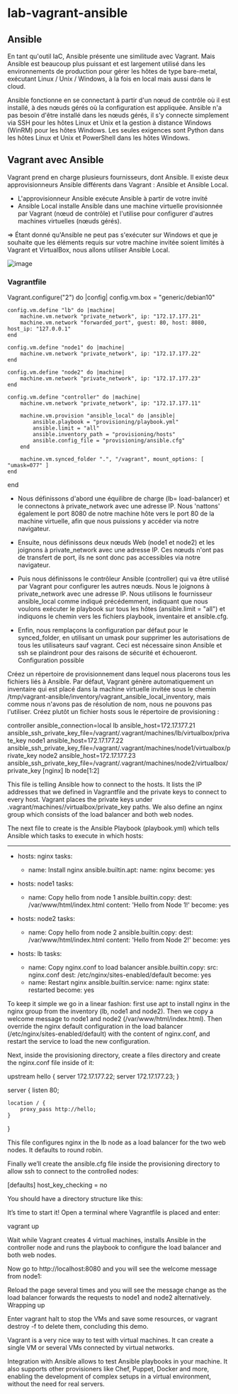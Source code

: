 # lab-vagrant-ansible

## Ansible

En tant qu'outil IaC, Ansible présente une similitude avec Vagrant. Mais Ansible est beaucoup plus puissant et est largement utilisé dans les environnements de production pour gérer les hôtes de type bare-metal, exécutant Linux / Unix / Windows, à la fois en local mais aussi dans le cloud.

Ansible fonctionne en se connectant à partir d'un nœud de contrôle où il est installé, à des nœuds gérés où la configuration est appliquée. 
Ansible n'a pas besoin d'être installé dans les nœuds gérés, il s'y connecte simplement via SSH pour les hôtes Linux et Unix et la gestion à distance Windows (WinRM) pour les hôtes Windows. Les seules exigences sont Python dans les hôtes Linux et Unix et PowerShell dans les hôtes Windows.

## Vagrant avec Ansible

Vagrant prend en charge plusieurs fournisseurs, dont Ansible. Il existe deux approvisionneurs Ansible différents dans Vagrant : Ansible et Ansible Local. 

  * L'approvisionneur Ansible exécute Ansible à partir de votre invité
  * Ansible Local installe Ansible dans une machine virtuelle provisionnée par Vagrant (nœud de contrôle) et l'utilise pour configurer d'autres machines virtuelles (nœuds gérés). 
  
  => Étant donné qu'Ansible ne peut pas s'exécuter sur Windows et que je souhaite que les éléments requis sur votre machine invitée soient limités à Vagrant et VirtualBox, nous allons utiliser Ansible Local.

![image](https://user-images.githubusercontent.com/45850849/204154464-a5cb99c5-a86a-49da-93ef-5bffe41f081f.png)


### Vagrantfile

  Vagrant.configure("2") do |config|
    config.vm.box = "generic/debian10"
 
    config.vm.define "lb" do |machine|
        machine.vm.network "private_network", ip: "172.17.177.21"
        machine.vm.network "forwarded_port", guest: 80, host: 8080, host_ip: "127.0.0.1"
    end
 
    config.vm.define "node1" do |machine|
        machine.vm.network "private_network", ip: "172.17.177.22"
    end
 
    config.vm.define "node2" do |machine|
        machine.vm.network "private_network", ip: "172.17.177.23"
    end
 
    config.vm.define "controller" do |machine|
        machine.vm.network "private_network", ip: "172.17.177.11"
 
        machine.vm.provision "ansible_local" do |ansible|
            ansible.playbook = "provisioning/playbook.yml"
            ansible.limit = "all"
            ansible.inventory_path = "provisioning/hosts"
            ansible.config_file = "provisioning/ansible.cfg"
        end
 
        machine.vm.synced_folder ".", "/vagrant", mount_options: [ "umask=077" ]
    end
  end

  * Nous définissons d'abord une équilibre de charge (lb= load-balancer) et le connectons à private_network avec une adresse IP. Nous 'nattons' également le port 8080 de notre machine hôte vers le port 80 de la machine virtuelle, afin que nous puissions y accéder via notre navigateur.

  * Ensuite, nous définissons deux nœuds Web (node1 et node2) et les joignons à private_network avec une adresse IP. Ces nœuds n'ont pas de transfert de port, ils ne sont donc pas accessibles via notre navigateur.

  * Puis nous définissons le contrôleur Ansible (controller) qui va être utilisé par Vagrant pour configurer les autres nœuds. Nous le joignons à private_network avec une adresse IP. Nous utilisons le fournisseur ansible_local comme indiqué précédemment, indiquant que nous voulons exécuter le playbook sur tous les hôtes (ansible.limit = "all") et indiquons le chemin vers les fichiers playbook, inventaire et ansible.cfg. 
  
  * Enfin, nous remplaçons la configuration par défaut pour le synced_folder, en utilisant un umask pour supprimer les autorisations de tous les utilisateurs sauf vagrant. Ceci est nécessaire sinon Ansible et ssh se plaindront pour des raisons de sécurité et échoueront.
Configuration possible

Créez un répertoire de provisionnement dans lequel nous placerons tous les fichiers liés à Ansible. Par défaut, Vagrant génère automatiquement un inventaire qui est placé dans la machine virtuelle invitée sous le chemin /tmp/vagrant-ansible/inventory/vagrant_ansible_local_inventory, mais comme nous n'avons pas de résolution de nom, nous ne pouvons pas l'utiliser. Créez plutôt un fichier hosts sous le répertoire de provisioning :

controller ansible_connection=local
 lb         ansible_host=172.17.177.21 ansible_ssh_private_key_file=/vagrant/.vagrant/machines/lb/virtualbox/private_key
 node1      ansible_host=172.17.177.22 ansible_ssh_private_key_file=/vagrant/.vagrant/machines/node1/virtualbox/private_key
 node2      ansible_host=172.17.177.23 ansible_ssh_private_key_file=/vagrant/.vagrant/machines/node2/virtualbox/private_key
 [nginx]
 lb
 node[1:2]

This file is telling Ansible how to connect to the hosts. It lists the IP addresses that we defined in Vagrantfile and the private keys to connect to every host. Vagrant places the private keys under .vagrant/machines/<machine name>/virtualbox/private_key paths. We also define an nginx group which consists of the load balancer and both web nodes.

The next file to create is the Ansible Playbook (playbook.yml) which tells Ansible which tasks to execute in which hosts:

---
- hosts: nginx
  tasks:
    - name: Install nginx
      ansible.builtin.apt:
        name: nginx
      become: yes

- hosts: node1
  tasks:
    - name: Copy hello from node 1
      ansible.builtin.copy:
        dest: /var/www/html/index.html
        content: 'Hello from Node 1!'
      become: yes

- hosts: node2
  tasks:
    - name: Copy hello from node 2
      ansible.builtin.copy:
        dest: /var/www/html/index.html
        content: 'Hello from Node 2!'
      become: yes

- hosts: lb
  tasks:
    - name: Copy nginx.conf to load balancer
      ansible.builtin.copy:
        src: nginx.conf
        dest: /etc/nginx/sites-enabled/default
      become: yes
    - name: Restart nginx
      ansible.builtin.service:
        name: nginx
        state: restarted
      become: yes
      

To keep it simple we go in a linear fashion: first use apt to install nginx in the nginx group from the inventory (lb, node1 and node2). Then we copy a welcome message to node1 and node2 (/var/www/html/index.html). Then override the nginx default configuration in the load balancer (/etc/nginx/sites-enabled/default) with the content of nginx.conf, and restart the service to load the new configuration.

Next, inside the provisioning directory, create a files directory and create the nginx.conf file inside of it:

upstream hello {
    server 172.17.177.22;
    server 172.17.177.23;
}

server {
    listen 80;

    location / {
        proxy_pass http://hello;
    }
}

This file configures nginx in the lb node as a load balancer for the two web nodes. It defaults to round robin.

Finally we’ll create the ansible.cfg file inside the provisioning directory to allow ssh to connect to the controlled nodes:

[defaults]
host_key_checking = no

You should have a directory structure like this:

It’s time to start it! Open a terminal where Vagrantfile is placed and enter:

vagrant up

Wait while Vagrant creates 4 virtual machines, installs Ansible in the controller node and runs the playbook to configure the load balancer and both web nodes.

Now go to http://localhost:8080 and you will see the welcome message from node1:

Reload the page several times and you will see the message change as the load balancer forwards the requests to node1 and node2 alternatively.
Wrapping up

Enter vagrant halt to stop the VMs and save some resources, or vagrant destroy -f to delete them, concluding this demo.

Vagrant is a very nice way to test with virtual machines. It can create a single VM or several VMs connected by virtual networks.

Integration with Ansible allows to test Ansible playbooks in your machine. It also supports other provisioners like Chef, Puppet, Docker and more, enabling the development of complex setups in a virtual environment, without the need for real servers.
